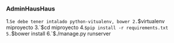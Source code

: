 ### AdminHausHaus

1.`Se debe tener intalado python-vitualenv, bower
2.`$virtualenv miproyecto
3.`$cd miproyecto
4.`$pip install -r requirements.txt
5.`$bower install
6.`$./manage.py runserver
